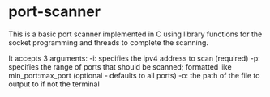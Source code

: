 # port-scanner

This is a basic port scanner implemented in C using library functions for the socket programming and threads to complete the scanning. 

It accepts 3 arguments:
-i: specifies the ipv4 address to scan (required)
-p: specifies the range of ports that should be scanned; formatted like min_port:max_port (optional - defaults to all ports)
-o: the path of the file to output to if not the terminal


